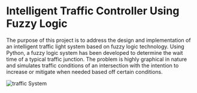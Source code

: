 # Intelligent Traffic Controller Using Fuzzy Logic

The purpose of this project is to address the design and implementation of an intelligent traffic light system based on fuzzy logic technology. Using Python, a fuzzy logic system has been developed to determine the wait time of a typical traffic junction. The problem is highly graphical in nature and simulates traffic conditions of an intersection with the intention to increase or mitigate when needed based off certain conditions.

<a target="_blank"><img src="http://i65.tinypic.com/2ibj22a.png" border="0" alt="traffic System"></a>

